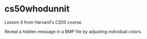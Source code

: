 # cs50whodunnit

Lesson 4 from Harvard's CS50 course.

Reveal a hidden message in a BMP file by adjusting individual colors. 
